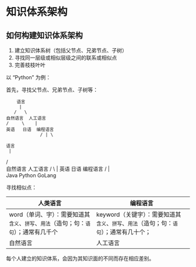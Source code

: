 # 知识体系架构

## 如何构建知识体系架构

1. 建立知识体系树（包括父节点、兄弟节点、子树）
2. 寻找同一层级或相似层级之间的联系或相似点
3. 完善枝枝叶叶

以 “Python” 为例：

首先，寻找父节点、兄弟节点、子树等：

```plain
    语言
     |
   /   \
自然语言  人工语言
/     \    |
英语   日语  编程语言
             / | \
```

    语言
     |
   /   \
自然语言  人工语言
/     \    |
英语   日语  编程语言
             / | \
            Java Python GoLang

寻找相似点：

| 人类语言                                                                              | 编程语言                                                                                 |
| ------------------------------------------------------------------------------------- | ---------------------------------------------------------------------------------------- |
| word（单词、字）：需要知道其 `含义`、`拼写`、`用法`（造句；句：`语句`）；通常有几千个 | keyword（关键字）：需要知道其 `含义`、`拼写`、`用法`（造句；句：`语句`）；通常有几十个； |
| 自然语言                                                                              | 人工语言                                                                                 |

每个人建立的知识体系，会因为其知识面的不同而存在相应差别。